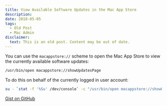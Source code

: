 ```yaml
---
title: View Available Software Updates in the Mac App Store
description:
date: 2018-05-05
tags:
  - Old Post
  - Mac Admin
disclaimer:
  text: This is an old post. Content may be out of date.
---
```


You can use the `macappstore://` scheme to open the Mac App Store to view the currently available software updates:

```bash
/usr/bin/open macappstore://showUpdatesPage
```

To do this on behalf of the currently logged in user account:

```bash
su - `stat -f '%Su' /dev/console` -c "/usr/bin/open macappstore://showUpdatesPage"
```

[Gist on GitHub](https://gist.github.com/lucascantor/0e3bc44a0ec64b6edc96440fecf644c6)
